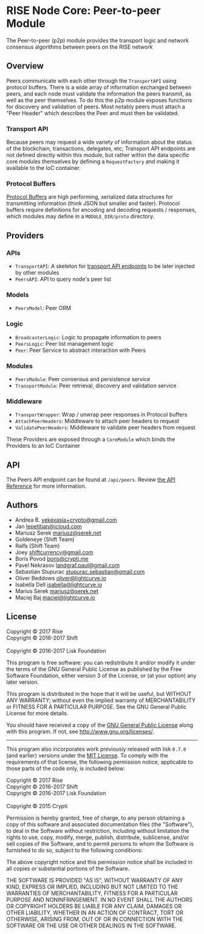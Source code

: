 # RISE Node Core: Peer-to-peer Module

The Peer-to-peer (p2p) module provides the transport logic and network consensus algorithms between peers on the RISE network

## Overview

Peers communicate with each other through the `TransportAPI` using protocol buffers. There is a wide array of information exchanged between peers, and each node must validate the information the peers transmit, as well as the peer themselves. To do this the p2p module exposes functions for discovery and validation of peers. Most notably peers must attach a "Peer Header" which describes the Peer and must then be validated.

### Transport API

Because peers may request a wide variety of information about the status of the blockchain, transactions, delegates, etc; Transport API endpoints are not defined directly within this module, but rather within the data specific core modules themselves by defining a `RequestFactory` and making it available to the IoC container.

### Protocol Buffers

[Protocol Buffers](https://developers.google.com/protocol-buffers/) are high performing, serialized data structures for transmitting information (think JSON but smaller and faster). Protocol buffers require definitions for encoding and decoding requests / responses, which modules may define in a `MODULE_DIR/proto` directory.

## Providers

### APIs

* `TransportAPI`: A skeleton for [transport API endpoints](#transport-api) to be later injected by other modules
* `PeersAPI`: API to query node's peer list

### Models

* `PeersModel`: Peer ORM

### Logic

* `BroadcasterLogic`: Logic to propagate information to peers
* `PeersLogic`: Peer list management logic
* `Peer`: Peer Service to abstract interaction with Peers

### Modules

* `PeersModule`: Peer consensus and persistence service
* `TransportModule`: Peer retrieval, discovery and validation service

### Middleware

* `TransportWrapper`: Wrap / unwrap peer responses in Protocol buffers
* `AttachPeerHeaders`: Middleware to attach peer headers to request
* `ValidatePeerHeaders`: Middleware to validate peer headers from request

These Providers are exposed through a `CoreModule` which binds the Providers to an IoC Container

## API

The Peers API endpoint can be found at `/api/peers`. Review [the API Reference](https://risevision.github.io/#tag/Peers-API) for more information.


## Authors
- Andrea B. <vekexasia+crypto@gmail.com>
- Jan <lepetitjan@icloud.com>
- Mariusz Serek <mariusz@serek.net>
- Goldeneye (Shift Team)
- Ralfs (Shift Team)
- Joey <shiftcurrency@gmail.com>
- Boris Povod <boris@crypti.me>
- Pavel Nekrasov <landgraf.paul@gmail.com>
- Sebastian Stupurac <stupurac.sebastian@gmail.com>
- Oliver Beddows <oliver@lightcurve.io>
- Isabella Dell <isabella@lightcurve.io>
- Marius Serek <mariusz@serek.net>
- Maciej Baj <maciej@lightcurve.io>


## License

Copyright © 2017 Rise<br>
Copyright © 2016-2017 Shift<br>  
Copyright © 2016-2017 Lisk Foundation

This program is free software: you can redistribute it and/or modify it under the terms of the GNU General Public License as published by the Free Software Foundation, either version 3 of the License, or (at your option) any later version.

This program is distributed in the hope that it will be useful, but WITHOUT ANY WARRANTY; without even the implied warranty of MERCHANTABILITY or FITNESS FOR A PARTICULAR PURPOSE. See the GNU General Public License for more details.

You should have received a copy of the [GNU General Public License](https://github.com/RiseVision/rise-node/src/master/LICENSE) along with this program.  If not, see <http://www.gnu.org/licenses/>.

***

This program also incorporates work previously released with lisk `0.7.0` (and earlier) versions under the [MIT License](https://opensource.org/licenses/MIT). To comply with the requirements of that license, the following permission notice, applicable to those parts of the code only, is included below:

Copyright © 2017 Rise<br>
Copyright © 2016-2017 Shift<br>
Copyright © 2016-2017 Lisk Foundation<br>  
Copyright © 2015 Crypti

Permission is hereby granted, free of charge, to any person obtaining a copy of this software and associated documentation files (the "Software"), to deal in the Software without restriction, including without limitation the rights to use, copy, modify, merge, publish, distribute, sublicense, and/or sell copies of the Software, and to permit persons to whom the Software is furnished to do so, subject to the following conditions:

The above copyright notice and this permission notice shall be included in all copies or substantial portions of the Software.

THE SOFTWARE IS PROVIDED "AS IS", WITHOUT WARRANTY OF ANY KIND, EXPRESS OR IMPLIED, INCLUDING BUT NOT LIMITED TO THE WARRANTIES OF MERCHANTABILITY, FITNESS FOR A PARTICULAR PURPOSE AND NONINFRINGEMENT. IN NO EVENT SHALL THE AUTHORS OR COPYRIGHT HOLDERS BE LIABLE FOR ANY CLAIM, DAMAGES OR OTHER LIABILITY, WHETHER IN AN ACTION OF CONTRACT, TORT OR OTHERWISE, ARISING FROM, OUT OF OR IN CONNECTION WITH THE SOFTWARE OR THE USE OR OTHER DEALINGS IN THE SOFTWARE.

